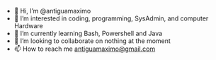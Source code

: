 - 👋 Hi, I’m @antiguamaximo
- 👀 I’m interested in coding, programming, SysAdmin, and computer Hardware
- 🌱 I’m currently learning Bash, Powershell and Java
- 💞️ I’m looking to collaborate on  nothing at the moment
- 📫 How to reach me antiguamaximo@gmail.com

